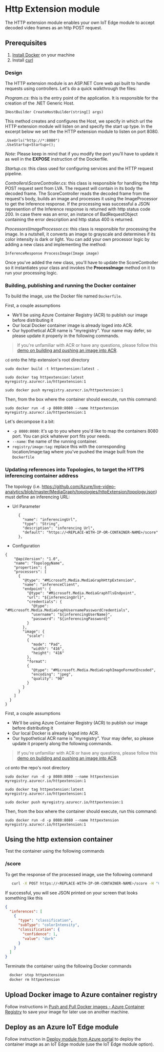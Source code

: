 # Http Extension module

The HTTP extension module enables your own IoT Edge module to accept decoded video frames as an http POST request. 

## Prerequisites

1. [Install Docker](http://docs.docker.com/docker-for-windows/install/) on your machine
2. Install [curl](http://curl.haxx.se/)

### Design
The HTTP extension module is an ASP.NET Core web api built to handle requests using controllers. Let's do a quick walkthrough the files:

*Program.cs*: this is the entry point of the application. It is responsible for the creation of the .NET Generic Host.

```
IHostBuilder CreateHostBuilder(string[] args)
```
This method creates and configures the Host, we specify in which url the HTTP extension module will listen on and specify the start up type.
In the excerpt below we set the the HTTP extension module to listen on port 8080. 

```
.UseUrls("http://*:8080")
.UseStartup<Startup>();
```
*Note:* Please keep in mind that if you modify the port you'll have to update it as well in the **EXPOSE** instruction of the Dockerfile.


*Startup.cs*: this class used for configuring services and the HTTP request pipeline.


*Controllers\ScoreController.cs*: this class is responsible for handling the http POST request sent from LVA. The request will contain in its body the decoded frame. The ScoreController reads the decoded frame from the request's body, builds an image and processes it using the ImageProcessor to get the Inference response. If the processing was successful a JSON represention of the Inference response is returned with http status code 200. In case there was an error, an instance of BadRequestObject containing the error description and http status 400 is returned.


*Processors\ImageProcessor.cs*: this class is responsible for processing the image. In a nutshell, it converts an image to grayscale and determines if its color intensity is dark or light. You can add your own processor logic by adding a new class and implementing the method:

```
InferenceResponse ProcessImage(Image image)
```

Once you've added the new class, you'll have to update the ScoreController so it instantiates your class and invokes the **ProcessImage** method on it to run your processing logic.

### Building, publishing and running the Docker container

To build the image, use the Docker file named `Dockerfile`.

First, a couple assumptions

* We'll be using Azure Container Registry (ACR) to publish our image before distributing it
* Our local Docker container image is already loged into ACR.
* Our hypothetical ACR name is "myregistry". Your name may defer, so please update it properly in the following commands.

> If you're unfamiliar with ACR or have any questions, please follow this [demo on building and pushing an image into ACR](https://docs.microsoft.com/en-us/azure/container-registry/container-registry-get-started-docker-cli).

`cd` onto the http extension's root directory 

```
sudo docker build -t httpextension:latest .

sudo docker tag httpextension:latest myregistry.azurecr.io/httpextension:1

sudo docker push myregistry.azurecr.io/httpextension:1
```

Then, from the box where the container should execute, run this command:

`sudo docker run -d -p 8080:8080 --name httpextension myregistry.azurecr.io/httpextension:1`

Let's decompose it a bit:

* `-p 8080:8080`: it's up to you where you'd like to map the containers 8080 port. You can pick whatever port fits your needs.
* `--name`: the name of the running container.
* `registry/image:tag`: replace this with the corresponding location/image:tag where you've pushed the image built from the `Dockerfile`

### Updating references into Topologies, to target the HTTPS inferencing container address
The topology (i.e. https://github.com/Azure/live-video-analytics/blob/master/MediaGraph/topologies/httpExtension/topology.json) must define an inferencing URL:

* Url Parameter
```
      {
        "name": "inferencingUrl",
        "type": "String",
        "description": "inferencing Url",
        "default": "https://<REPLACE-WITH-IP-OR-CONTAINER-NAME>/score"
      },
```
* Configuration
```
{
	"@apiVersion": "1.0",
	"name": "TopologyName",
	"properties": {
    "processors": [
      {
        "@type": "#Microsoft.Media.MediaGraphHttpExtension",
        "name": "inferenceClient",
        "endpoint": {
          "@type": "#Microsoft.Media.MediaGraphTlsEndpoint",
          "url": "${inferencingUrl}",
          "credentials": {
            "@type": "#Microsoft.Media.MediaGraphUsernamePasswordCredentials",
            "username": "${inferencingUserName}",
            "password": "${inferencingPassword}"
          }
        },
        "image": {
          "scale":
          {
            "mode": "Pad",
            "width": "416",
            "height": "416"
          },
          "format":
          {
            "@type": "#Microsoft.Media.MediaGraphImageFormatEncoded",
            "encoding": "jpeg",
            "quality": "90"
          }
        }
      }
    ]
  }
}
```

First, a couple assumptions

* We'll be using Azure Container Registry (ACR) to publish our image before distributing it
* Our local Docker is already loged into ACR.
* Our hypothetical ACR name is "myregistry". Your may defer, so please update it properly along the following commands.

> If you're unfamiliar with ACR or have any questions, please follow this [demo on building and pushing an image into ACR](https://docs.microsoft.com/en-us/azure/container-registry/container-registry-get-started-docker-cli).

`cd` onto the repo's root directory
```
sudo docker run -d -p 8080:8080 --name httpextension myregistry.azurecr.io/httpextension:1

sudo docker tag httpextension:latest myregistry.azurecr.io/httpextension:1

sudo docker push myregistry.azurecr.io/httpextension:1
```

Then, from the box where the container should execute, run this command:

`sudo docker run -d -p 8080:8080 --name httpextension myregistry.azurecr.io/httpextension:1`

## Using the http extension container

Test the container using the following commands

### /score

To get the response of the processed image, use the following command

```bash
   curl -X POST https://<REPLACE-WITH-IP-OR-CONTAINER-NAME>/score -H "Content-Type: image/jpeg" --data-binary @<image_file_in_jpeg>
```

If successful, you will see JSON printed on your screen that looks something like this

```JSON
{
  "inferences": [
    {
      "type": "classification",
      "subType": "colorIntensity",
      "classification": {
        "confidence": 1,
        "value": "dark"
      }
    }
  ]
}
```

Terminate the container using the following Docker commands

```bash
  docker stop httpextension
  docker rm httpextension
```

## Upload Docker image to Azure container registry

Follow instructions in [Push and Pull Docker images  - Azure Container Registry](http://docs.microsoft.com/en-us/azure/container-registry/container-registry-get-started-docker-cli) to save your image for later use on another machine.

## Deploy as an Azure IoT Edge module

Follow instruction in [Deploy module from Azure portal](https://docs.microsoft.com/en-us/azure/iot-edge/how-to-deploy-modules-portal) to deploy the container image as an IoT Edge module (use the IoT Edge module option).
